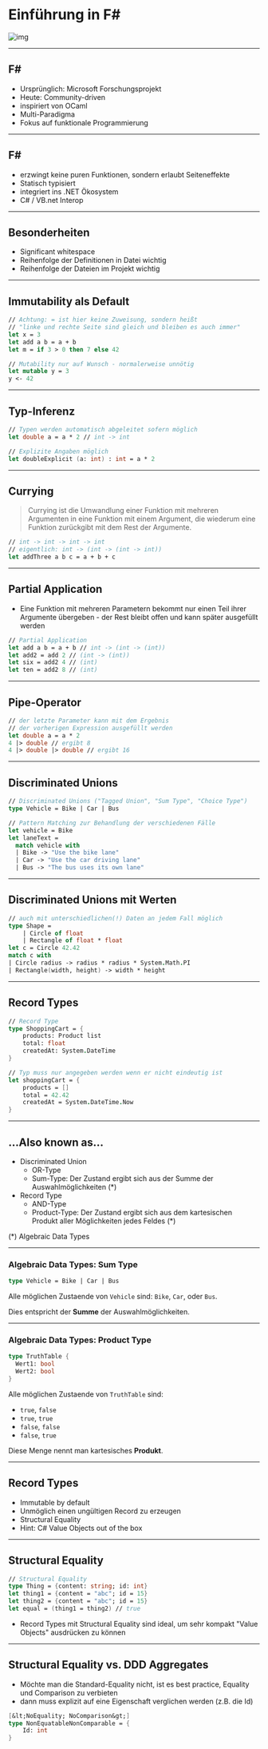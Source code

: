 # Einführung in F# #

![img](./images/fsharp256.png) <!-- .element: class="borderless" -->

----

## F# #

- Ursprünglich: Microsoft Forschungsprojekt
- Heute: Community-driven
- inspiriert von OCaml
- Multi-Paradigma
- Fokus auf funktionale Programmierung

----

## F# #

- erzwingt keine puren Funktionen, sondern erlaubt Seiteneffekte
- Statisch typisiert
- integriert ins .NET Ökosystem
- C# / VB.net Interop

----

## Besonderheiten

- Significant whitespace
- Reihenfolge der Definitionen in Datei wichtig
- Reihenfolge der Dateien im Projekt wichtig

----

## Immutability als Default

```fsharp
// Achtung: = ist hier keine Zuweisung, sondern heißt 
// "linke und rechte Seite sind gleich und bleiben es auch immer"
let x = 3
let add a b = a + b
let m = if 3 > 0 then 7 else 42

// Mutability nur auf Wunsch - normalerweise unnötig
let mutable y = 3
y <- 42
```

----

## Typ-Inferenz

```fsharp
// Typen werden automatisch abgeleitet sofern möglich
let double a = a * 2 // int -> int

// Explizite Angaben möglich
let doubleExplicit (a: int) : int = a * 2
```

----

## Currying

> Currying ist die Umwandlung einer Funktion mit mehreren Argumenten in eine Funktion mit einem Argument, die wiederum eine Funktion zurückgibt mit dem Rest der Argumente.

```fsharp
// int -> int -> int -> int
// eigentlich: int -> (int -> (int -> int))
let addThree a b c = a + b + c
```

----

## Partial Application

- Eine Funktion mit mehreren Parametern bekommt nur einen Teil ihrer Argumente übergeben - der Rest bleibt offen und kann später ausgefüllt werden

```fsharp
// Partial Application
let add a b = a + b // int -> (int -> (int))
let add2 = add 2 // (int -> (int))
let six = add2 4 // (int)
let ten = add2 8 // (int)
```

----

## Pipe-Operator

```fsharp
// der letzte Parameter kann mit dem Ergebnis 
// der vorherigen Expression ausgefüllt werden
let double a = a * 2
4 |> double // ergibt 8
4 |> double |> double // ergibt 16
```

----

## Discriminated Unions

```fsharp
// Discriminated Unions ("Tagged Union", "Sum Type", "Choice Type")
type Vehicle = Bike | Car | Bus

// Pattern Matching zur Behandlung der verschiedenen Fälle
let vehicle = Bike
let laneText = 
  match vehicle with
  | Bike -> "Use the bike lane"
  | Car -> "Use the car driving lane"
  | Bus -> "The bus uses its own lane"

```

----

## Discriminated Unions mit Werten

```fsharp
// auch mit unterschiedlichen(!) Daten an jedem Fall möglich
type Shape =
    | Circle of float
    | Rectangle of float * float
let c = Circle 42.42
match c with
| Circle radius -> radius * radius * System.Math.PI
| Rectangle(width, height) -> width * height
```

----

## Record Types

```fsharp
// Record Type
type ShoppingCart = {
    products: Product list
    total: float
    createdAt: System.DateTime
}

// Typ muss nur angegeben werden wenn er nicht eindeutig ist
let shoppingCart = {
    products = []
    total = 42.42
    createdAt = System.DateTime.Now
}
```

----

## ...Also known as...

- Discriminated Union
  - OR-Type <!-- .element: class="fragment" data-fragment-index="2" -->
  - Sum-Type: Der Zustand ergibt sich aus der Summe der Auswahlmöglichkeiten (*) <!-- .element: class="fragment" data-fragment-index="3" -->
- Record Type
  - AND-Type <!-- .element: class="fragment" data-fragment-index="2" -->
  - Product-Type: Der Zustand ergibt sich aus dem kartesischen Produkt aller Möglichkeiten jedes Feldes (*) <!-- .element: class="fragment" data-fragment-index="3" -->

(*) Algebraic Data Types <!-- .element: class="fragment" data-fragment-index="3" -->

----

### Algebraic Data Types: Sum Type

```fsharp
type Vehicle = Bike | Car | Bus
```

Alle möglichen Zustaende von `Vehicle` sind: `Bike`, `Car`, oder `Bus`. 

Dies entspricht der **Summe** der Auswahlmöglichkeiten.

----

### Algebraic Data Types: Product Type

```fsharp
type TruthTable {
  Wert1: bool
  Wert2: bool
}
```

Alle möglichen Zustaende von `TruthTable` sind:

- `true`, `false`
- `true`, `true`
- `false`, `false`
- `false`, `true`

Diese Menge nennt man kartesisches **Produkt**.

----

## Record Types

- Immutable by default
- Unmöglich einen ungültigen Record zu erzeugen
- Structural Equality
- Hint: C# Value Objects out of the box

----

## Structural Equality

```fsharp
// Structural Equality
type Thing = {content: string; id: int}
let thing1 = {content = "abc"; id = 15}
let thing2 = {content = "abc"; id = 15}
let equal = (thing1 = thing2) // true
```

- Record Types mit Structural Equality sind ideal, um sehr kompakt "Value Objects" ausdrücken zu können

----

## Structural Equality vs. DDD Aggregates

- Möchte man die Standard-Equality nicht, ist es best practice, Equality und Comparison zu verbieten
- dann muss explizit auf eine Eigenschaft verglichen werden (z.B. die Id)

```fsharp
[&lt;NoEquality; NoComparison&gt;]
type NonEquatableNonComparable = {
    Id: int
}
```

